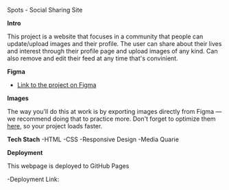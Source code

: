 Spots - Social Sharing Site

**Intro**

This project is a website that focuses in a community that people can update/upload images and their profile. The user can share about their lives and interest through their profile page and upload images of any kind. Can also remove and edit their feed at any time that's convinient.

**Figma**

- [Link to the project on Figma](https://www.figma.com/file/BBNm2bC3lj8QQMHlnqRsga/Sprint-3-Project-%E2%80%94-Spots?type=design&node-id=2%3A60&mode=design&t=afgNFybdorZO6cQo-1)

**Images**

The way you'll do this at work is by exporting images directly from Figma — we recommend doing that to practice more. Don't forget to optimize them [here](https://tinypng.com/), so your project loads faster.

**Tech Stach**
-HTML
-CSS
-Responsive Design
-Media Quarie

**Deployment**

This webpage is deployed to GitHub Pages

-Deployment Link:
